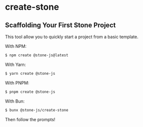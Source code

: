 # create-stone

## Scaffolding Your First Stone Project

This tool allow you to quickly start a project from a basic template.

With NPM:

```bash
$ npm create @stone-js@latest
```

With Yarn:

```bash
$ yarn create @stone-js
```

With PNPM:

```bash
$ pnpm create @stone-js
```

With Bun:

```bash
$ bunx @stone-js/create-stone
```

Then follow the prompts!

